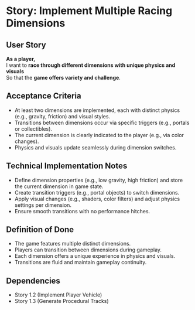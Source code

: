# Story: Implement Multiple Racing Dimensions

## User Story
**As a player,**  
I want to **race through different dimensions with unique physics and visuals**  
So that the **game offers variety and challenge**.

## Acceptance Criteria
- At least two dimensions are implemented, each with distinct physics (e.g., gravity, friction) and visual styles.
- Transitions between dimensions occur via specific triggers (e.g., portals or collectibles).
- The current dimension is clearly indicated to the player (e.g., via color changes).
- Physics and visuals update seamlessly during dimension switches.

## Technical Implementation Notes
- Define dimension properties (e.g., low gravity, high friction) and store the current dimension in game state.
- Create transition triggers (e.g., portal objects) to switch dimensions.
- Apply visual changes (e.g., shaders, color filters) and adjust physics settings per dimension.
- Ensure smooth transitions with no performance hitches.

## Definition of Done
- The game features multiple distinct dimensions.
- Players can transition between dimensions during gameplay.
- Each dimension offers a unique experience in physics and visuals.
- Transitions are fluid and maintain gameplay continuity.

## Dependencies
- Story 1.2 (Implement Player Vehicle)
- Story 1.3 (Generate Procedural Tracks)